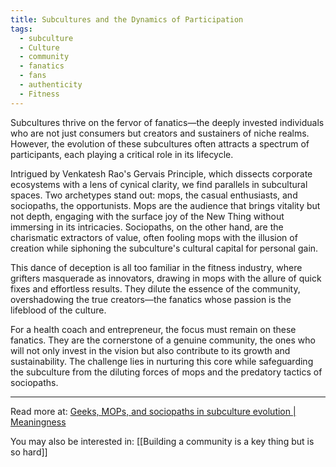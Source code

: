 ```yaml
---
title: Subcultures and the Dynamics of Participation
tags:
  - subculture
  - Culture
  - community
  - fanatics
  - fans
  - authenticity
  - Fitness
---
```

Subcultures thrive on the fervor of fanatics—the deeply invested individuals who are not just consumers but creators and sustainers of niche realms. However, the evolution of these subcultures often attracts a spectrum of participants, each playing a critical role in its lifecycle.

Intrigued by Venkatesh Rao's Gervais Principle, which dissects corporate ecosystems with a lens of cynical clarity, we find parallels in subcultural spaces. Two archetypes stand out: mops, the casual enthusiasts, and sociopaths, the opportunists. Mops are the audience that brings vitality but not depth, engaging with the surface joy of the New Thing without immersing in its intricacies. Sociopaths, on the other hand, are the charismatic extractors of value, often fooling mops with the illusion of creation while siphoning the subculture's cultural capital for personal gain.

This dance of deception is all too familiar in the fitness industry, where grifters masquerade as innovators, drawing in mops with the allure of quick fixes and effortless results. They dilute the essence of the community, overshadowing the true creators—the fanatics whose passion is the lifeblood of the culture.

For a health coach and entrepreneur, the focus must remain on these fanatics. They are the cornerstone of a genuine community, the ones who will not only invest in the vision but also contribute to its growth and sustainability. The challenge lies in nurturing this core while safeguarding the subculture from the diluting forces of mops and the predatory tactics of sociopaths.

----

Read more at: [Geeks, MOPs, and sociopaths in subculture evolution | Meaningness](https://meaningness.com/geeks-mops-sociopaths)

You may also be interested in: [[Building a community is a key thing but is so hard]]
